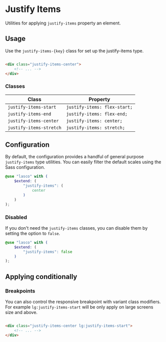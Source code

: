 # Justify Items

Utilities for applying `justify-items` property an element.

## Usage

Use the `justify-items-{key}` class for set up the justify-items type.

```html

<div class="justify-items-center">
    <!-- ... -->
</div>
```

### Classes

| Class                   | Property                     |
|-------------------------|------------------------------|
| `justify-items-start`   | `justify-items: flex-start;` |
| `justify-items-end`     | `justify-items: flex-end;`   |
| `justify-items-center`  | `justify-items: center;`     |
| `justify-items-stretch` | `justify-items: stretch;`    |

## Configuration

By default, the configuration provides a handful of general purpose `justify-items` type utilities. You can easily
filter the default scales using the Sass configuration.

```scss
@use "lasco" with (
    $extend: (
        "justify-items": (
            center
        )
    )
);
```

### Disabled

If you don't need the `justify-items` classes, you can disable them by setting the option to `false`.

```scss
@use "lasco" with (
    $extend: (
        "justify-items": false
    )
);
```

## Applying conditionally

### Breakpoints

You can also control the responsive breakpoint with variant class modifiers. For example `lg:justify-items-start` will
be only apply on large screens size and above.

```html

<div class="justify-items-center lg:justify-items-start">
    <!-- ... -->
</div>
```
